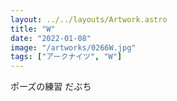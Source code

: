 ```yaml
---
layout: ../../layouts/Artwork.astro
title: "W"
date: "2022-01-08"
image: "/artworks/0266W.jpg"
tags: ["アークナイツ", "W"]
---
```


ポーズの練習 だぶち